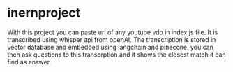 # inernproject
With this project you can paste url of any youtube vdo in index.js file.
It is transcribed using whisper api from openAI.
The transcription is stored in vector database and embedded using langchain and pinecone.
you can then ask questions to this transcrption and it shows the closest match it can find as answer.
